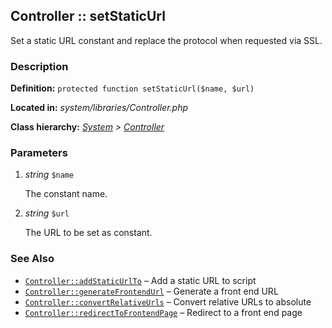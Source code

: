 
Controller :: setStaticUrl
-------------------------------------------

Set a static URL constant and replace the protocol when requested via SSL.


### Description ###

**Definition:** `protected function setStaticUrl($name, $url)`

**Located in:** *system/libraries/Controller.php*

**Class hierarchy:** *[System](../System.php) > [Controller](../Controller.php)*


### Parameters ###

1. *string* `$name`

	The constant name.

2. *string* `$url`

	The URL to be set as constant.


### See Also ###

- [`Controller::addStaticUrlTo`](addStaticUrlTo.md) – Add a static URL to script
- [`Controller::generateFrontendUrl`](generateFrontendUrl.md) – Generate a front end URL
- [`Controller::convertRelativeUrls`](convertRelativeUrls.md) – Convert relative URLs to absolute
- [`Controller::redirectToFrontendPage`](redirectToFrontendPage.md) – Redirect to a front end page
